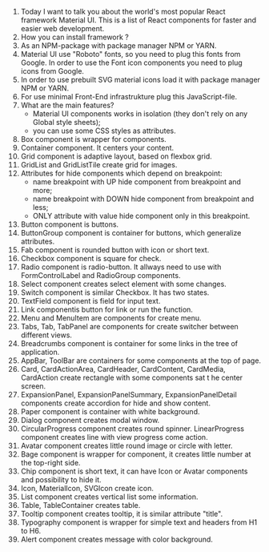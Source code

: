 1. Today I want to talk you about the world's most popular React framework Material UI. This is a list of React components for faster and easier web development.
2. How you can install framework ?
3. As an NPM-package with package manager NPM or YARN.
4. Material UI use "Roboto" fonts, so you need to plug this fonts from Google.
In order to use the Font icon components you need to plug icons from Google.
5. In order to use prebuilt SVG material icons load it with package manager NPM or YARN.
6. For use minimal Front-End infrastrukture plug this JavaScript-file.
7. What are the main features?
	- Material UI components works in isolation (they don't rely on any Global style sheets);
	- you can use some CSS styles as attributes.
8. Box component is wrapper for components.
9. Container component. It centers your content.
10. Grid component is adaptive layout, based on flexbox grid.
11. GridList and GridListTile create grid for images.
12. Attributes for hide components which depend on breakpoint:
	- name breakpoint with UP hide component from breakpoint and more;
	- name breakpoint with DOWN hide component from breakpoint and less;
	- ONLY attribute with value hide component only in this breakpoint.
13. Button component is buttons.
14. ButtonGroup component is container for buttons, which generalize attributes.
15. Fab component is rounded button with icon or short text.
16. Checkbox component is square for check.
17. Radio component is radio-button.
	It allways need to use with FormControlLabel and RadioGroup components.
18. Select component creates select element with some changes.
19. Switch component is similar Checkbox. It has two states.
20. TextField component is field for input text.
21. Link componentis button for link or run the function.
22. Menu and MenuItem are components for create menu.
23. Tabs, Tab, TabPanel are components for create switcher between different views.
24. Breadcrumbs component is container for some links in the tree of application.
25. AppBar, ToolBar are containers for some components at the top of page.
26. Card, CardActionArea, CardHeader, CardContent, CardMedia, CardAction create rectangle with some components sat t he center screen.
27. ExpansionPanel, ExpansionPanelSummary, ExpansionPanelDetail components  create accordion for hide and show content.
28. Paper component is container with white background.
29. Dialog component creates modal window.
30. CircularProgress component creates round spinner.
	LinearProgress component creates line with view progress come action.
31. Avatar component creates little round image or circle with letter.
32. Bage component is wrapper for component, it creates little number at the top-right side.
33. Chip component is short text, it can have Icon or Avatar components and possibility to hide it.
34. Icon, MaterialIcon, SVGIcon create icon.
35. List component creates vertical list some information.
36. Table, TableContainer creates table.
37. Tooltip component creates tooltip, it is similar attribute "title".
38. Typography component is wrapper for simple text and headers from H1 to H6.
39. Alert component creates message with color background.
	
	